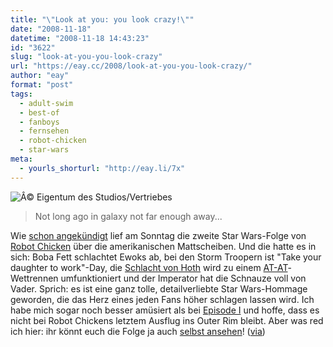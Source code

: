 ```yaml
---
title: "\"Look at you: you look crazy!\""
date: "2008-11-18"
datetime: "2008-11-18 14:43:23"
id: "3622"
slug: "look-at-you-you-look-crazy"
url: "https://eay.cc/2008/look-at-you-you-look-crazy/"
author: "eay"
format: "post"
tags:
  - adult-swim
  - best-of
  - fanboys
  - fernsehen
  - robot-chicken
  - star-wars
meta:
  - yourls_shorturl: "http://eay.li/7x"
---
```


![](/uploads/2008/robotchickenstarwars2.jpg "Â© Eigentum des Studios/Vertriebes")

> Not long ago in galaxy not far enough away...

Wie [schon angekündigt](//eay.cc/2008/star-wars-robot-chicken-die-zweite/) lief am Sonntag die zweite Star Wars-Folge von [Robot Chicken](http://eay.cc/artikel/robotchicken/) über die amerikanischen Mattscheiben. Und die hatte es in sich: Boba Fett schlachtet Ewoks ab, bei den Storm Troopern ist "Take your daughter to work"-Day, die [Schlacht von Hoth](http://starwars.wikia.com/wiki/Battle_of_Hoth) wird zu einem [AT-AT](http://starwars.wikia.com/wiki/All_Terrain_Armored_Transport)\-Wettrennen umfunktioniert und der Imperator hat die Schnauze voll von Vader. Sprich: es ist eine ganz tolle, detailverliebte Star Wars-Hommage geworden, die das Herz eines jeden Fans höher schlagen lassen wird. Ich habe mich sogar noch besser amüsiert als bei [Episode I](//eay.cc/2007/the-force-is-strong-with-this-chicken/) und hoffe, dass es nicht bei Robot Chickens letztem Ausflug ins Outer Rim bleibt. Aber was red ich hier: ihr könnt euch die Folge ja auch [selbst ansehen](http://www.adultswim.co.uk/video/index.jsp?bcpid=1725961533&bclid=1118320731&bctid=2164188001)! ([via](http://www.nerdcore.de/wp/2008/11/18/robot-chicken-star-wars-ii-online/))
